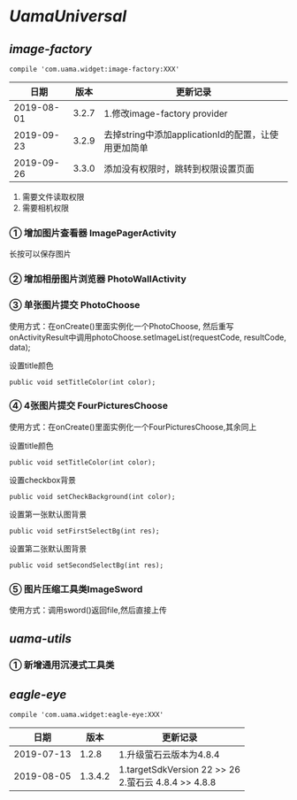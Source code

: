 # ***UamaUniversal***
## *image-factory*
<pre><code>compile 'com.uama.widget:image-factory:XXX'</code></pre>

日期   |版本     | 更新记录
-------|-------- | -----
2019-08-01   |3.2.7  | 1.修改image-factory provider
2019-09-23   |3.2.9  | 去掉string中添加applicationId的配置，让使用更加简单
2019-09-26   |3.3.0  | 添加没有权限时，跳转到权限设置页面

1. 需要文件读取权限
2. 需要相机权限
### ① 增加图片查看器 ImagePagerActivity
长按可以保存图片
### ② 增加相册图片浏览器 PhotoWallActivity
### ③ 单张图片提交 PhotoChoose
使用方式：在onCreate()里面实例化一个PhotoChoose,
然后重写onActivityResult中调用photoChoose.setImageList(requestCode, resultCode, data);

设置title颜色
<pre><code>public void setTitleColor(int color);</code></pre>
### ④ 4张图片提交 FourPicturesChoose
使用方式：在onCreate()里面实例化一个FourPicturesChoose,其余同上

设置title颜色
<pre><code>public void setTitleColor(int color);</code></pre>
设置checkbox背景
<pre><code>public void setCheckBackground(int color);</code></pre>
设置第一张默认图背景
<pre><code>public void setFirstSelectBg(int res);</code></pre>
设置第二张默认图背景
<pre><code>public void setSecondSelectBg(int res);</code></pre>
### ⑤ 图片压缩工具类ImageSword
使用方式：调用sword()返回file,然后直接上传

## *uama-utils*
### ① 新增通用沉浸式工具类

## *eagle-eye*

<pre><code>compile 'com.uama.widget:eagle-eye:XXX'</code></pre>


日期    |版本     | 更新记录
-------|-------- | --------
2019-07-13  |1.2.8  | 1.升级萤石云版本为4.8.4
2019-08-05  | 1.3.4.2 | 1.targetSdkVersion 22 >> 26 <br> 2.萤石云 4.8.4 >> 4.8.8
        

